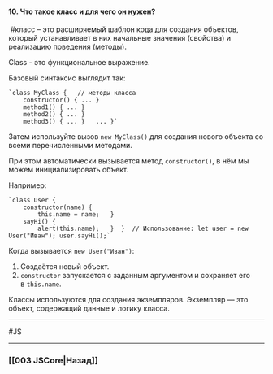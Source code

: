 #### 10. Что такое класс и для чего он нужен?  

 #класс – это расширяемый шаблон кода для создания объектов, который устанавливает в них начальные значения (свойства) и реализацию поведения (методы).

Class - это функциональное выражение.

Базовый синтаксис выглядит так:
~~~
`class MyClass {   // методы класса   
	constructor() { ... }   
	method1() { ... }   
	method2() { ... }   
	method3() { ... }   ... }`
~~~
Затем используйте вызов `new MyClass()` для создания нового объекта со всеми перечисленными методами.

При этом автоматически вызывается метод `constructor()`, в нём мы можем инициализировать объект.

Например:
~~~
`class User {    
	constructor(name) {     
		this.name = name;   }    
	sayHi() {     
		alert(this.name);   }  }  // Использование: let user = new User("Иван"); user.sayHi();`
~~~
Когда вызывается `new User("Иван")`:

1.  Создаётся новый объект.
2.  `constructor` запускается с заданным аргументом и сохраняет его в `this.name`.

Классы используются для создания экземпляров. 
Экземпляр — это объект, содержащий данные и логику класса.


___
 #JS 

___

### [[003 JSCore|Назад]]